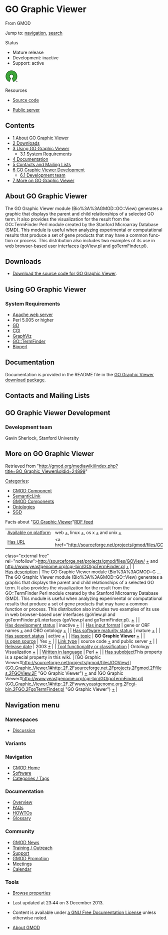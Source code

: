 <div id="mw-page-base" class="noprint">

</div>

<div id="mw-head-base" class="noprint">

</div>

<div id="content" class="mw-body" role="main">

<span id="top"></span>

<div id="mw-js-message" style="display:none;">

</div>



# <span dir="auto">GO Graphic Viewer</span>

<div id="bodyContent">

<div id="siteSub">

From GMOD

</div>

<div id="contentSub">

</div>

<div id="jump-to-nav" class="mw-jump">

Jump to: [navigation](#mw-navigation), [search](#p-search)

</div>

<div id="mw-content-text" class="mw-content-ltr" lang="en" dir="ltr">

<div class="componentBox">

<div class="compBoxHdr">

Status

</div>

- Mature release
- Development: inactive
- Support: active

  

<div class="floatleft">

<a href="http://opensource.org/" rel="nofollow"><img
src="https://raw.githubusercontent.com/GMOD/gmod.github.io/main/mediawiki/images/thumb/6/66/Osi_symbol.png/40px-Osi_symbol.png"
srcset="https://raw.githubusercontent.com/GMOD/gmod.github.io/main/mediawiki/images/thumb/6/66/Osi_symbol.png/60px-Osi_symbol.png 1.5x, https://raw.githubusercontent.com/GMOD/gmod.github.io/main/mediawiki/images/thumb/6/66/Osi_symbol.png/80px-Osi_symbol.png 2x"
width="40" height="39" alt="} is open source" /></a>

</div>

<div class="compBoxHdr">

Resources

</div>

- <a href="http://sourceforge.net/projects/gmod/files/GOView/"
  class="external text" rel="nofollow">Source code</a>

<!-- -->

- <a href="http://www.yeastgenome.org/cgi-bin/GO/goTermFinder.pl"
  class="external text" rel="nofollow">Public server</a>

  

</div>

<div id="toc" class="toc">

<div id="toctitle">

## Contents

</div>

- [<span class="tocnumber">1</span> <span class="toctext">About GO
  Graphic Viewer</span>](#About_GO_Graphic_Viewer)
- [<span class="tocnumber">2</span>
  <span class="toctext">Downloads</span>](#Downloads)
- [<span class="tocnumber">3</span> <span class="toctext">Using GO
  Graphic Viewer</span>](#Using_GO_Graphic_Viewer)
  - [<span class="tocnumber">3.1</span> <span class="toctext">System
    Requirements</span>](#System_Requirements)
- [<span class="tocnumber">4</span>
  <span class="toctext">Documentation</span>](#Documentation)
- [<span class="tocnumber">5</span> <span class="toctext">Contacts and
  Mailing Lists</span>](#Contacts_and_Mailing_Lists)
- [<span class="tocnumber">6</span> <span class="toctext">GO Graphic
  Viewer Development</span>](#GO_Graphic_Viewer_Development)
  - [<span class="tocnumber">6.1</span>
    <span class="toctext">Development team</span>](#Development_team)
- [<span class="tocnumber">7</span> <span class="toctext">More on GO
  Graphic Viewer</span>](#More_on_GO_Graphic_Viewer)

</div>

## <span id="About_GO_Graphic_Viewer" class="mw-headline">About GO Graphic Viewer</span>

The GO Graphic Viewer module (Bio%3A%3AGMOD::GO::View) generates a graphic
that displays the parent and child relationships of a selected GO term.
It also provides the visualization for the result from the
GO::TermFinder Perl module created by the Stanford Microarray Database
(SMD). This module is useful when analyzing experimental or
computational results that produce a set of gene products that may have
a common function or process. This distribution also includes two
examples of its use in web browser-based user interfaces (goView.pl and
goTermFinder.pl).

  

  

## <span id="Downloads" class="mw-headline">Downloads</span>

- <a href="http://sourceforge.net/projects/gmod/files/GOView/"
  class="external text" rel="nofollow">Download the source code for GO
  Graphic Viewer</a>.

## <span id="Using_GO_Graphic_Viewer" class="mw-headline">Using GO Graphic Viewer</span>

### <span id="System_Requirements" class="mw-headline">System Requirements</span>

- <a href="http://www.apache.org" class="external text"
  rel="nofollow">Apache web server</a>
- Perl 5.005 or higher
- <a href="http://search.cpan.org/perldoc?GD" class="external text"
  rel="nofollow">GD</a>
- <a href="http://search.cpan.org/perldoc?CGI" class="external text"
  rel="nofollow">CGI</a>
- <a href="http://www.graphviz.org/" class="external text"
  rel="nofollow">GraphViz</a>
- <a href="http://search.cpan.org/perldoc?GO::TermFinder"
  class="external text" rel="nofollow">GO::TermFinder</a>
- <a href="http://bioperl.org" class="external text"
  rel="nofollow">Bioperl</a>

  

## <span id="Documentation" class="mw-headline">Documentation</span>

Documentation is provided in the README file in the
<a href="http://sourceforge.net/projects/gmod/files/GOView/"
class="external text" rel="nofollow">GO Graphic Viewer download
package</a>.

  

  

## <span id="Contacts_and_Mailing_Lists" class="mw-headline">Contacts and Mailing Lists</span>

## <span id="GO_Graphic_Viewer_Development" class="mw-headline">GO Graphic Viewer Development</span>

### <span id="Development_team" class="mw-headline">Development team</span>

Gavin Sherlock, Stanford University

  

## <span id="More_on_GO_Graphic_Viewer" class="mw-headline">More on GO Graphic Viewer</span>

</div>

<div class="printfooter">

Retrieved from
"<http://gmod.org/mediawiki/index.php?title=GO_Graphic_Viewer&oldid=24899>"

</div>

<div id="catlinks" class="catlinks">

<div id="mw-normal-catlinks" class="mw-normal-catlinks">

[Categories](Special%3ACategories "Special%3ACategories"):

- [GMOD Component](Category%3AGMOD_Component "Category%3AGMOD Component")
- <a
  href="http://gmod.org/mediawiki/index.php?title=Category%3ASemanticLink&amp;action=edit&amp;redlink=1"
  class="new"
  title="Category%3ASemanticLink (page does not exist)">SemanticLink</a>
- [GMOD Components](Category%3AGMOD_Components "Category%3AGMOD Components")
- [Ontologies](Category%3AOntologies "Category%3AOntologies")
- [SGD](Category%3ASGD "Category%3ASGD")

</div>

</div>

<div id="mw-data-after-content">

<div class="smwfact">

<span class="smwfactboxhead">Facts about
"<span class="swmfactboxheadbrowse">[GO Graphic
Viewer](Special%3ABrowse/GO-20Graphic-20Viewer "Special%3ABrowse/GO-20Graphic-20Viewer")</span>"</span><span class="smwrdflink"><span class="rdflink">[RDF
feed](http://gmod.org/wiki/Special:ExportRDF/GO_Graphic_Viewer "Special:ExportRDF/GO Graphic Viewer")</span></span>

|  |  |
|----|----|
| [Available on platform](Property%3AAvailable_on_platform "Property:Available on platform") | web <span class="smwsearch">[+](Special%3ASearchByProperty/Available-20on-20platform/web "Special%3ASearchByProperty/Available-20on-20platform/web")</span>, linux <span class="smwsearch">[+](Special%3ASearchByProperty/Available-20on-20platform/linux "Special%3ASearchByProperty/Available-20on-20platform/linux")</span>, os x <span class="smwsearch">[+](Special%3ASearchByProperty/Available-20on-20platform/os-20x "Special%3ASearchByProperty/Available-20on-20platform/os-20x")</span> and unix <span class="smwsearch">[+](Special%3ASearchByProperty/Available-20on-20platform/unix "Special%3ASearchByProperty/Available-20on-20platform/unix")</span> |
| [Has URL](Property%3AHas_URL "Property:Has URL") | <a href="http://sourceforge.net/projects/gmod/files/GOView/"
class="external free"
rel="nofollow">http://sourceforge.net/projects/gmod/files/GOView/</a> <span class="smwsearch">[+](Special%3ASearchByProperty/Has-20URL/http%3A-2F-2Fsourceforge.net-2Fprojects-2Fgmod-2Ffiles-2FGOView-2F "Special%3ASearchByProperty/Has-20URL/http%3A-2F-2Fsourceforge.net-2Fprojects-2Fgmod-2Ffiles-2FGOView-2F")</span> and <a href="http://www.yeastgenome.org/cgi-bin/GO/goTermFinder.pl"
class="external free"
rel="nofollow">http://www.yeastgenome.org/cgi-bin/GO/goTermFinder.pl</a> <span class="smwsearch">[+](Special%3ASearchByProperty/Has-20URL/http%3A-2F-2Fwww.yeastgenome.org-2Fcgi-2Dbin-2FGO-2FgoTermFinder.pl "Special%3ASearchByProperty/Has-20URL/http%3A-2F-2Fwww.yeastgenome.org-2Fcgi-2Dbin-2FGO-2FgoTermFinder.pl")</span> |
| [Has description](Property%3AHas_description "Property:Has description") | The GO Graphic Viewer module (Bio%3A%3AGMOD::G<span class="smw-highlighter" data-type="2" state="persistent" data-title="Information"><span class="smwtext"> … </span><span class="smwttcontent">The GO Graphic Viewer module (Bio%3A%3AGMOD::GO::View) generates a graphic that displays the parent and child relationships of a selected GO term. It also provides the visualization for the result from the GO::TermFinder Perl module created by the Stanford Microarray Database (SMD). This module is useful when analyzing experimental or computational results that produce a set of gene products that may have a common function or process. This distribution also includes two examples of its use in web browser-based user interfaces (goView.pl and goTermFinder.pl).</span></span>nterfaces (goView.pl and goTermFinder.pl). <span class="smwsearch"><a
href="http://gmod.org/mediawiki/index.php?title=Special%3ASearchByProperty&amp;x=Has-20description%2FThe-20GO-20Graphic-20Viewer-20module-20%28Bio%3A%3AGMOD%3A%3AGO%3A%3AView%29-20generates-20a-20graphic-20that-20displays-20the-20parent-20and-20child-20relationships-20of-20a-20selected-20GO-20term.-20It-20also-20provides-20the-20visualization-20for-20the-20result-20from-20the-20GO%3A%3ATermFinder-20Perl-20module-20created-20by-20the-20Stanford-20Microarray-20Database-20%28SMD%29.-20This-20module-20is-20useful-20when-20analyzing-20experimental-20or-20computational-20results-20that-20produce-20a-20set-20of-20gene-20products-20that-20may-20have-20a-20common-20function-20or-20process.-20This-20distribution-20also-20includes-20two-20examples-20of-20its-20use-20in-20web-20browser-2Dbased-20user-20interfaces-20%28goView.pl-20and-20goTermFinder.pl%29."
class="external text" rel="nofollow">+</a></span> |
| [Has development status](Property%3AHas_development_status "Property:Has development status") | inactive <span class="smwsearch">[+](Special%3ASearchByProperty/Has-20development-20status/inactive "Special%3ASearchByProperty/Has-20development-20status/inactive")</span> |
| [Has input format](Property%3AHas_input_format "Property:Has input format") | gene or ORF names <span class="smwsearch">[+](Special%3ASearchByProperty/Has-20input-20format/gene-20or-20ORF-20names "Special%3ASearchByProperty/Has-20input-20format/gene-20or-20ORF-20names")</span> and OBO ontology <span class="smwsearch">[+](Special%3ASearchByProperty/Has-20input-20format/OBO-20ontology "Special%3ASearchByProperty/Has-20input-20format/OBO-20ontology")</span> |
| [Has software maturity status](Property%3AHas_software_maturity_status "Property:Has software maturity status") | mature <span class="smwsearch">[+](Special%3ASearchByProperty/Has-20software-20maturity-20status/mature "Special%3ASearchByProperty/Has-20software-20maturity-20status/mature")</span> |
| [Has support status](Property%3AHas_support_status "Property:Has support status") | active <span class="smwsearch">[+](Special%3ASearchByProperty/Has-20support-20status/active "Special%3ASearchByProperty/Has-20support-20status/active")</span> |
| [Has topic](Property%3AHas_topic "Property:Has topic") | **GO Graphic Viewer** <span class="smwsearch">[+](Special%3ASearchByProperty/Has-20topic/GO-20Graphic-20Viewer "Special%3ASearchByProperty/Has-20topic/GO-20Graphic-20Viewer")</span> |
| [Is open source](Property%3AIs_open_source "Property:Is open source") | Yes <span class="smwsearch">[+](Special%3ASearchByProperty/Is-20open-20source/Yes "Special%3ASearchByProperty/Is-20open-20source/Yes")</span> |
| [Link type](Property%3ALink_type "Property:Link type") | source code <span class="smwsearch">[+](Special%3ASearchByProperty/Link-20type/source-20code "Special%3ASearchByProperty/Link-20type/source-20code")</span> and public server <span class="smwsearch">[+](Special%3ASearchByProperty/Link-20type/public-20server "Special%3ASearchByProperty/Link-20type/public-20server")</span> |
| [Release date](Property%3ARelease_date "Property:Release date") | 2003 <span class="smwsearch">[+](Special%3ASearchByProperty/Release-20date/2003 "Special%3ASearchByProperty/Release-20date/2003")</span> |
| [Tool functionality or classification](Property%3ATool_functionality_or_classification "Property:Tool functionality or classification") | Ontology Visualization <span class="smwsearch">[+](Special%3ASearchByProperty/Tool-20functionality-20or-20classification/Ontology-20Visualization "Special%3ASearchByProperty/Tool-20functionality-20or-20classification/Ontology-20Visualization")</span> |
| [Written in language](Property%3AWritten_in_language "Property:Written in language") | Perl <span class="smwsearch">[+](Special%3ASearchByProperty/Written-20in-20language/Perl "Special%3ASearchByProperty/Written-20in-20language/Perl")</span> |
| <span class="smw-highlighter" data-type="1" state="inline" data-title="Property"><span class="smwbuiltin">[Has subobject](Property%3AHas_subobject "Property:Has subobject")</span><span class="smwttcontent">This property is a special property in this wiki.</span></span> | [GO Graphic Viewer#http://sourceforge.net/projects/gmod/files/GOView/](GO_Graphic_Viewer.1#http:.2F.2Fsourceforge.net.2Fprojects.2Fgmod.2Ffiles.2FGOView.2F "GO Graphic Viewer") <span class="smwsearch">[+](Special%3ASearchByProperty/Has-20subobject/GO-20Graphic-20Viewer-23http%3A-2F-2Fsourceforge.net-2Fprojects-2Fgmod-2Ffiles-2FGOView-2F "Special%3ASearchByProperty/Has-20subobject/GO-20Graphic-20Viewer-23http%3A-2F-2Fsourceforge.net-2Fprojects-2Fgmod-2Ffiles-2FGOView-2F")</span> and [GO Graphic Viewer#http://www.yeastgenome.org/cgi-bin/GO/goTermFinder.pl](GO_Graphic_Viewer.1#http:.2F.2Fwww.yeastgenome.org.2Fcgi-bin.2FGO.2FgoTermFinder.pl "GO Graphic Viewer") <span class="smwsearch">[+](Special%3ASearchByProperty/Has-20subobject/GO-20Graphic-20Viewer-23http%3A-2F-2Fwww.yeastgenome.org-2Fcgi-2Dbin-2FGO-2FgoTermFinder.pl "Special%3ASearchByProperty/Has-20subobject/GO-20Graphic-20Viewer-23http%3A-2F-2Fwww.yeastgenome.org-2Fcgi-2Dbin-2FGO-2FgoTermFinder.pl")</span> |

</div>

</div>

<div class="visualClear">

</div>

</div>

</div>

<div id="mw-navigation">

## Navigation menu

<div id="mw-head">



<div id="left-navigation">

<div id="p-namespaces" class="vectorTabs" role="navigation"
aria-labelledby="p-namespaces-label">

### Namespaces


- <span id="ca-talk"><a
  href="http://gmod.org/mediawiki/index.php?title=Talk:GO_Graphic_Viewer&amp;action=edit&amp;redlink=1"
  accesskey="t"
  title="Discussion about the content page [t]">Discussion</a></span>

</div>

<div id="p-variants" class="vectorMenu emptyPortlet" role="navigation"
aria-labelledby="p-variants-label">

### 

### Variants[](#)

<div class="menu">

</div>

</div>

</div>





</div>

</div>

</div>

<div id="mw-panel">

<div id="p-logo" role="banner">

<a href="Main_Page"
style="background-image: url(../images/GMOD-cogs.png);"
title="Visit the main page"></a>

</div>

<div id="p-Navigation" class="portal" role="navigation"
aria-labelledby="p-Navigation-label">

### Navigation

<div class="body">

- <span id="n-GMOD-Home">[GMOD Home](Main_Page)</span>
- <span id="n-Software">[Software](GMOD_Components)</span>
- <span id="n-Categories-.2F-Tags">[Categories /
  Tags](Categories)</span>

</div>

</div>

<div id="p-Documentation" class="portal" role="navigation"
aria-labelledby="p-Documentation-label">

### Documentation

<div class="body">

- <span id="n-Overview">[Overview](Overview)</span>
- <span id="n-FAQs">[FAQs](Category%3AFAQ)</span>
- <span id="n-HOWTOs">[HOWTOs](Category%3AHOWTO)</span>
- <span id="n-Glossary">[Glossary](Glossary)</span>

</div>

</div>

<div id="p-Community" class="portal" role="navigation"
aria-labelledby="p-Community-label">

### Community

<div class="body">

- <span id="n-GMOD-News">[GMOD News](GMOD_News)</span>
- <span id="n-Training-.2F-Outreach">[Training /
  Outreach](Training_and_Outreach)</span>
- <span id="n-Support">[Support](Support)</span>
- <span id="n-GMOD-Promotion">[GMOD Promotion](GMOD_Promotion)</span>
- <span id="n-Meetings">[Meetings](Meetings)</span>
- <span id="n-Calendar">[Calendar](Calendar)</span>

</div>

</div>

<div id="p-tb" class="portal" role="navigation"
aria-labelledby="p-tb-label">

### Tools

<div class="body">


- <span id="t-smwbrowselink"><a href="Special%3ABrowse/GO_Graphic_Viewer" rel="smw-browse">Browse
  properties</a></span>


</div>

</div>

</div>

</div>

<div id="footer" role="contentinfo">

- <span id="footer-info-lastmod">Last updated at 23:44 on 3 December
  2013.</span>
<!-- - <span id="footer-info-viewcount">54,804 page views.</span> -->
- <span id="footer-info-copyright">Content is available under
  <a href="http://www.gnu.org/licenses/fdl-1.3.html" class="external"
  rel="nofollow">a GNU Free Documentation License</a> unless otherwise
  noted.</span>

<!-- -->

- <span id="footer-places-about">[About
  GMOD](GMOD%3AAbout "GMOD%3AAbout")</span>

<!-- -->






</div>
